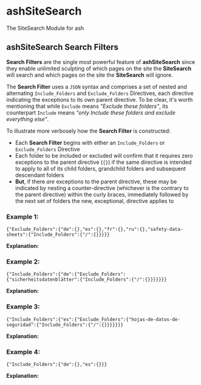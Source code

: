 # ashSiteSearch
The SiteSearch Module for ash


## ashSiteSearch Search Filters

**Search Filters** are the single most powerful feature of **ashSiteSearch** since they enable unlimited sculpting of which pages on the site the **SiteSearch** will search and which pages on the site the **SiteSearch** will ignore.

The **Search Filter** uses a `JSON` syntax and comprises a set of nested and alternating `Include_Folders` and `Exclude_Folders` Directives, each directive indicating the exceptions to its own parent directive. To be clear, it's worth mentioning that while `Exclude` means *"Exclude these folders"*, its counterpart `Include` means *"only Include these folders and exclude everything else"*. 

To illustrate more verbosely how the **Search Filter** is constructed:

 - Each **Search Filter** begins with either an `Include_Folders` or `Exclude_Folders` Directive
 - Each folder to be included or excluded will confirm that it requires zero exceptions to the parent directive (`{}`) if the same directive is intended to apply to all of its child folders, grandchild folders and subsequent descendant folders
 - **But**, if there *are* exceptions to the parent directive, these may be indicated by nesting a counter-directive (whichever is the contrary to the parent directive) within the curly braces, immediately followed by the next set of folders the new, exceptional, directive applies to 




### Example 1:

    {"Exclude_Folders":{"de":{},"es":{},"fr":{},"ru":{},"safety-data-sheets":{"Include_Folders":{"/":{}}}}}
    
**Explanation:**

### Example 2:

    {"Include_Folders":{"de":{"Exclude_Folders":{"sicherheitsdatenblätter":{"Include_Folders":{"/":{}}}}}}}
    
**Explanation:**
    
### Example 3:

    {"Include_Folders":{"es":{"Exclude_Folders":{"hojas-de-datos-de-seguridad":{"Include_Folders":{"/":{}}}}}}}
    
**Explanation:**

### Example 4:

    {"Include_Folders":{"de":{},"es":{}}}
    
**Explanation:**
